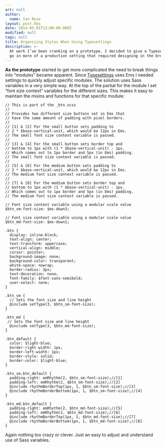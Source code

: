 ```yaml
---
art: null
author:
  name: Ian Rose
layout: post.hbs
date: 2014-05-01T13:00:00.000Z
modified: null
tags: null
title: Organizing Styles When Using Typesettings
description: >-
  At work I’ve been cranking on a prototype. I decided to give a Typesettings a
  go in more of a production setting that required designing in the browser.
---
```


**As the prototype** started to get more complicated the need to break things into “modules” became apparent. Since [Typesettings](http://typesettings.io) uses Ems I needed settings to quickly adjust specific modules. The solution uses Sass variables in a very simple way. At the top of the partial for the module I set “font size context” variables for the different sizes. This makes it easy to maintain the mixins and functions for that specific module:

    // This is part of the _btn.scss
    //
    // Provides two different size buttons set in Ems that
    // have the same amount of padding with pixel borders.
    //
    // [1] & [2] For the small button sets padding to
    // 2 * $base-vertical-unit, which would be 12px in Ems.
    // The small font size context variable is passed.
    //
    // [3] & [4] For the small button sets border top and
    // bottom to 1px with (1 * $base-vertical-unit) - 1px.
    // Which comes out to 1px border and 5px (in Ems) padding.
    // The small font size context variable is passed.
    //
    // [5] & [6] For the medium button sets padding to
    // 2 * $base-vertical-unit, which would be 12px in Ems.
    // The medium font size context variable is passed.
    //
    // [7] & [8] For the medium button sets border top and
    // bottom to 1px with (1 * $base-vertical-unit) - 1px.
    // Which comes out to 1px border and 5px (in Ems) padding.
    // The medium font size context variable is passed.
    
    // Font size context variable using a modular scale value
    $btn_sm-font-size: $ms-down3;
    
    // Font size context variable using a modular scale value
    $btn_md-font-size: $ms-down1;
    
    .btn {
      display: inline-block;
      text-align: center;
      text-transform: uppercase;
      vertical-align: middle;
      cursor: pointer;
      background-image: none;
      background-color: transparent;
      white-space: nowrap;
      border-radius: 3px;
      text-decoration: none;
      font-family: $font-sans-semibold;
      user-select: none;
    }
    
    .btn_sm {
      // Sets the font size and line height
      @include setType(3, $btn_sm-font-size);
    }
    
    .btn_md {
     // Sets the font size and line height
      @include setType(3, $btn_md-font-size);
    }
    
    .btn_default {
      color: $light-blue;
      border-right-width: 1px;
      border-left-width: 1px;
      border-style: solid;
      border-color: $light-blue;
    }
    
    .btn_sm.btn_default {
      padding-right: emRhythm(2, $btn_sm-font-size);//[1]
      padding-left: emRhythm(2, $btn_sm-font-size);//[2]
      @include rhythmBorderTop(1px, 1, $btn_sm-font-size);//[3]
      @include rhythmBorderBottom(1px, 1, $btn_sm-font-size);//[4]
    }
    
    .btn_md.btn_default {
      padding-right: emRhythm(2, $btn_md-font-size);//[5]
      padding-left: emRhythm(2, $btn_md-font-size);//[6]
      @include rhythmBorderTop(1px, 1, $btn_md-font-size);//[7]
      @include rhythmBorderBottom(1px, 1, $btn_md-font-size);//[8]
    }

Again nothing too crazy or clever. Just an easy to adjust and understand use of Sass variables.
